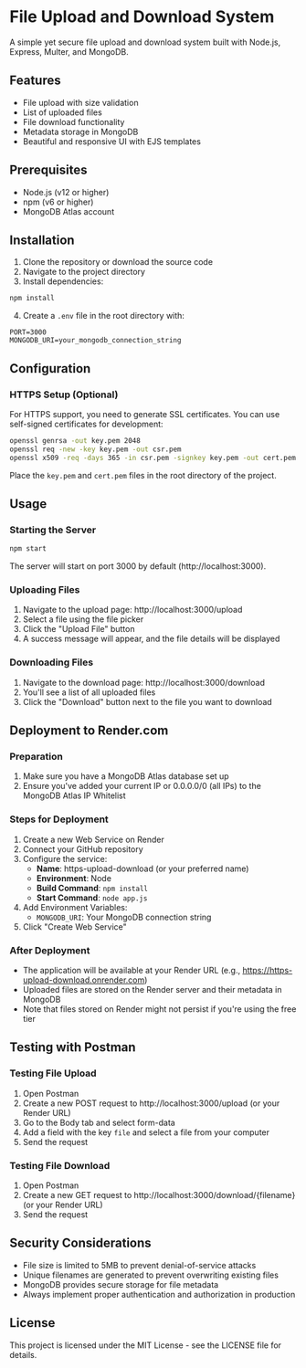 # File Upload and Download System

A simple yet secure file upload and download system built with Node.js, Express, Multer, and MongoDB.

## Features

- File upload with size validation
- List of uploaded files
- File download functionality
- Metadata storage in MongoDB
- Beautiful and responsive UI with EJS templates

## Prerequisites

- Node.js (v12 or higher)
- npm (v6 or higher)
- MongoDB Atlas account

## Installation

1. Clone the repository or download the source code
2. Navigate to the project directory
3. Install dependencies:

```bash
npm install
```

4. Create a `.env` file in the root directory with:
```
PORT=3000
MONGODB_URI=your_mongodb_connection_string
```

## Configuration

### HTTPS Setup (Optional)

For HTTPS support, you need to generate SSL certificates. You can use self-signed certificates for development:

```bash
openssl genrsa -out key.pem 2048
openssl req -new -key key.pem -out csr.pem
openssl x509 -req -days 365 -in csr.pem -signkey key.pem -out cert.pem
```

Place the `key.pem` and `cert.pem` files in the root directory of the project.

## Usage

### Starting the Server

```bash
npm start
```

The server will start on port 3000 by default (http://localhost:3000).

### Uploading Files

1. Navigate to the upload page: http://localhost:3000/upload
2. Select a file using the file picker
3. Click the "Upload File" button
4. A success message will appear, and the file details will be displayed

### Downloading Files

1. Navigate to the download page: http://localhost:3000/download
2. You'll see a list of all uploaded files
3. Click the "Download" button next to the file you want to download

## Deployment to Render.com

### Preparation

1. Make sure you have a MongoDB Atlas database set up
2. Ensure you've added your current IP or 0.0.0.0/0 (all IPs) to the MongoDB Atlas IP Whitelist

### Steps for Deployment

1. Create a new Web Service on Render
2. Connect your GitHub repository
3. Configure the service:
   - **Name**: https-upload-download (or your preferred name)
   - **Environment**: Node
   - **Build Command**: `npm install`
   - **Start Command**: `node app.js`
4. Add Environment Variables:
   - `MONGODB_URI`: Your MongoDB connection string
5. Click "Create Web Service"

### After Deployment

- The application will be available at your Render URL (e.g., https://https-upload-download.onrender.com)
- Uploaded files are stored on the Render server and their metadata in MongoDB
- Note that files stored on Render might not persist if you're using the free tier

## Testing with Postman

### Testing File Upload

1. Open Postman
2. Create a new POST request to http://localhost:3000/upload (or your Render URL)
3. Go to the Body tab and select form-data
4. Add a field with the key `file` and select a file from your computer
5. Send the request

### Testing File Download

1. Open Postman
2. Create a new GET request to http://localhost:3000/download/{filename} (or your Render URL)
3. Send the request

## Security Considerations

- File size is limited to 5MB to prevent denial-of-service attacks
- Unique filenames are generated to prevent overwriting existing files
- MongoDB provides secure storage for file metadata
- Always implement proper authentication and authorization in production

## License

This project is licensed under the MIT License - see the LICENSE file for details. 